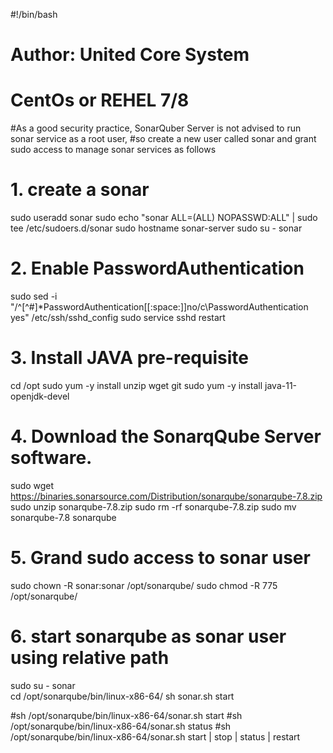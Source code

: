 #!/bin/bash
# Author: United Core System
# CentOs or REHEL 7/8

#As a good security practice, SonarQuber Server is not advised to run sonar service as a root user, 
#so create a new user called sonar and grant sudo access to manage sonar services as follows
# 1. create a sonar 
sudo useradd sonar 
sudo echo "sonar ALL=(ALL) NOPASSWD:ALL" | sudo tee /etc/sudoers.d/sonar
sudo hostname sonar-server
sudo su - sonar

# 2. Enable PasswordAuthentication 
sudo sed -i "/^[^#]*PasswordAuthentication[[:space:]]no/c\PasswordAuthentication yes" /etc/ssh/sshd_config
sudo service sshd restart

# 3. Install JAVA pre-requisite
cd /opt
sudo yum -y install unzip wget git
sudo yum -y install java-11-openjdk-devel

# 4. Download the SonarqQube Server software. 
sudo wget https://binaries.sonarsource.com/Distribution/sonarqube/sonarqube-7.8.zip
sudo unzip sonarqube-7.8.zip
sudo rm -rf sonarqube-7.8.zip
sudo mv sonarqube-7.8 sonarqube

# 5. Grand sudo access to sonar user
sudo chown -R sonar:sonar /opt/sonarqube/
sudo chmod -R 775 /opt/sonarqube/  

# 6. start sonarqube as sonar user using relative path
sudo su - sonar  
cd /opt/sonarqube/bin/linux-x86-64/ 
sh sonar.sh start

#sh /opt/sonarqube/bin/linux-x86-64/sonar.sh start 
#sh /opt/sonarqube/bin/linux-x86-64/sonar.sh status
#sh /opt/sonarqube/bin/linux-x86-64/sonar.sh start | stop | status | restart
